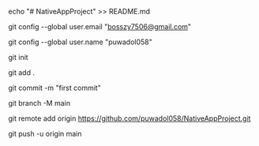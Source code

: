 echo "# NativeAppProject" >> README.md

git config --global user.email "bosszy7506@gmail.com"

git config --global user.name "puwadol058"

git init

git add .

git commit -m "first commit"

git branch -M main

git remote add origin https://github.com/puwadol058/NativeAppProject.git

git push -u origin main